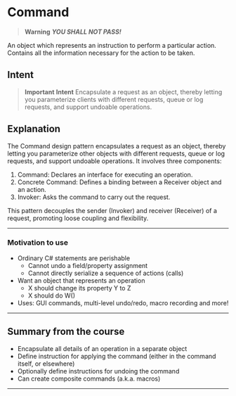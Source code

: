 # Command

> **Warning**
> ***YOU SHALL NOT PASS!***

An object which represents an instruction to perform a particular action. Contains all the information necessary for the action to be taken.

## Intent

> **Important**
> **Intent**
> Encapsulate a request as an object, thereby letting you parameterize clients with different requests, queue or log requests, and support undoable operations.

## Explanation

The Command design pattern encapsulates a request as an object, thereby letting you parameterize other objects with different requests, queue or log requests, and support undoable operations. It involves three components:

1. Command: Declares an interface for executing an operation.
2. Concrete Command: Defines a binding between a Receiver object and an action.
3. Invoker: Asks the command to carry out the request.

This pattern decouples the sender (Invoker) and receiver (Receiver) of a request, promoting loose coupling and flexibility.

---

### Motivation to use

- Ordinary C# statements are perishable
  - Cannot undo a field/property assignment
  - Cannot directly serialize a sequence of actions (calls)
- Want an object that represents an operation
  - X should change its property Y to Z
  - X should do W()
- Uses: GUI commands, multi-level undo/redo, macro recording and more!

---

## Summary from the course

- Encapsulate all details of an operation in a separate object
- Define instruction for applying the command (either in the command itself, or elsewhere)
- Optionally define instructions for undoing the command
- Can create composite commands (a.k.a. macros)

---
